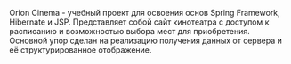 Orion Cinema - учебный проект для освоения основ Spring Framework, Hibernate и JSP.
Представляет собой сайт кинотеатра с доступом к расписанию и возможностью выбора мест для приобретения.
Основной упор сделан на реализацию получения данных от сервера и её структурированное отображение.
